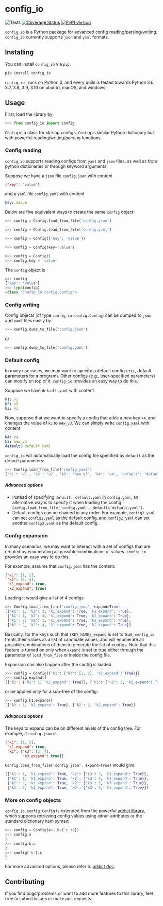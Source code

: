 # config_io
![Tests](https://github.com/fjxmlzn/config_io/workflows/test/badge.svg) [![Coverage Status](https://coveralls.io/repos/github/fjxmlzn/config_io/badge.svg?t=nguDCe)](https://coveralls.io/github/fjxmlzn/config_io) [![PyPI version](https://badge.fury.io/py/config_io.svg)](https://badge.fury.io/py/config_io)

`config_io` is a Python package for advanced config reading/parsing/writing. `config_io` currently supports `json` and `yaml` formats.

## Installing
You can install `config_io` via `pip`:

```sh
pip install config_io
```

`config_io ` runs on Python 3, and every build is tested towards Python 3.6, 3.7, 3.8, 3.9, 3.10 on ubuntu, macOS, and windows.

## Usage
First, load the library by

```Python
>>> from config_io import Config
```
`Config` is a class for storing configs. `Config` is similar Python dictionary but with powerful reading/writing/parsing functions. 

### Config reading
`config_io` supports reading configs from `yaml` and `json` files, as well as from python dictionaries or through keyword arguments. 

Suppose we have a `json` file `config.json` with content

```json
{"key": "value"}
```
and a `yaml` file `config.yaml` with content

```yaml
key: value
```
Below are five equivalent ways to create the same `config` object:

```Python
>>> config = Config.load_from_file('config.json')
```

```Python
>>> config = Config.load_from_file('config.yaml')
```

```Python
>>> config = Config({'key': 'value'})
```

```Python
>>> config = Config(key='value')
```

```Python
>>> config = Config()
>>> config.key = 'value'
```

The `config` object is

```Python
>>> config
{'key': 'value'}
>>> type(config)
<class 'config_io.config.Config'>
```

### Config writing
Config objects (of type `config_io.config.Config`) can be dumped to `json` and `yaml` files easily by

```Python
>>> config.dump_to_file('config.json')
```
or


```Python
>>> config.dump_to_file('config.yaml')
```

### Default config

In many use cases, we may want to specify a default config (e.g., default parameters for a program). Other configs (e.g., user-specified parameters) can modify on top of it. `config_io` provides an easy way to do this. 

Suppose we have `default.yaml` with content

```yaml
k1: v1
k2: v2
k3: v3
``` 
Now, suppose that we want to specify a config that adds a new key `k4`, and changes the value of `k3` to `new_v3`. We can simply write `config.yaml` with content

```yaml
k4: v4
k3: new_v3
default: default.yaml
```

`config_io` will automatically load the config file specified by `default` as the default parameters:

```Python
>>> Config.load_from_file('config.yaml')
{'k1': 'v1', 'k2': 'v2', 'k3': 'new_v3', 'k4': 'v4', 'default': 'default.yaml'}
```

##### Advanced options
* Instead of specifying `default: default.yaml` in `config.yaml`, an alternative way is to specify it when loading the config: `Config.load_from_file('config.yaml', default='default.yaml')`.
* Default configs can be chained in any order. For example, `config1.yaml` can set `config2.yaml` as the default config, and `config2.yaml` can set another `config3.yaml` as the default config.


### Config expansion
In many scenarios, we may want to interact with a set of configs that are created by enumerating all possible combinations of values. `config_io` provides an easy way to do this. 

For example, assume that `config.json` has the content:

```json
{"k1": [1, 2],
 "k2": [3, 4],
 "k1_expand": true,
 "k2_expand": true}
```
Loading it would give a list of 4 configs

```Python
>>> Config.load_from_file('config.json', expand=True)
[{'k1': 1, 'k2': 3, 'k1_expand': True, 'k2_expand': True},
 {'k1': 1, 'k2': 4, 'k1_expand': True, 'k2_expand': True},
 {'k1': 2, 'k2': 3, 'k1_expand': True, 'k2_expand': True},
 {'k1': 2, 'k2': 4, 'k1_expand': True, 'k2_expand': True}]
```
Basically, for the keys such that `{KEY_NAME}_expand` is set to true, `config_io` treats their values as a list of candidate values, and will enumerate all possible combinations of them to generate the list of configs. Note that this feature is turned on only when `expand` is set to true either through the parameter of `load_from_file` or inside the config file.

Expansion can also happen after the config is loaded:

```Python
>>> config = Config({'k1': {'k2': [1, 2], 'k2_expand': True}})
>>> config.expand()
[{'k1': {'k2': 1, 'k2_expand': True}}, {'k1': {'k2': 2, 'k2_expand': True}}]
```
or be applied only for a sub-tree of the config:

```Python
>>> config.k1.expand()
[{'k2': 1, 'k2_expand': True}, {'k2': 2, 'k2_expand': True}]
``` 


##### Advanced options
The keys to expand can be on different levels of the config tree. For example, if `config.json` is

```json
{"k1": [1, 2],
 "k1_expand": true,
 "k2": {"k3": [3, 4],
        "k3_expand": true}}
```
`Config.load_from_file('config.json', expand=True)` would give

```Python
[{'k1': 1, 'k1_expand': True, 'k2': {'k3': 3, 'k3_expand': True}},
 {'k1': 1, 'k1_expand': True, 'k2': {'k3': 4, 'k3_expand': True}},
 {'k1': 2, 'k1_expand': True, 'k2': {'k3': 3, 'k3_expand': True}},
 {'k1': 2, 'k1_expand': True, 'k2': {'k3': 4, 'k3_expand': True}}]
```

### More on config objects
`config_io.config.Config` is extended from the powerful [addict library](https://github.com/mewwts/addict), which supports retrieving config values using either attributes or the standard dictionary item syntax:

```Python
>>> config = Config(a=1,b={'c':2})
>>> config.a
1
>>> config.b.c
2
>>> config['b'].c
2
```
For more advanced options, please refer to [addict doc](https://github.com/mewwts/addict).


## Contributing
If you find bugs/problems or want to add more features to this library, feel free to submit issues or make pull requests.